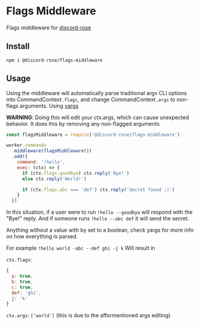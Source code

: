# Flags Middleware

Flags middleware for [discord-rose](https://npmjs.com/package/discord-rose)

## Install

`npm i @discord-rose/flags-middleware`

## Usage

Using the middleware will automatically parse traditional argv CLI options into CommandContext`.flags`, and change CommandContext`.args` to non-flags arguments. Using [yargs](https://npmjs.com/yargs)

**WARNING**: Doing this will edit your ctx.args, which can cause unexpected behavior. It does this by removing any non-flagged arguments

```js
const flagsMiddleware = require('@discord-rose/flags-middleware')

worker.commands
  .middleware(flagsMiddleware())
  .add({
    command: '!hello',
    exec: (ctx) => {
      if (ctx.flags.goodbye) ctx.reply('Bye!')
      else ctx.reply('World!')

      if (ctx.flags.abc === 'def') ctx.reply('Secret found ;)')
    }
  })
```

In this situation, if a user were to run `!hello --goodbye` will respond with the "Bye!" reply.
And if someone runs `!hello --abc def` it will send the secret.

Anything without a value with by set to a boolean, check yargs for more info on how everything is parsed.

For example
`!hello world -abc --def ghi -j k`
Will result in

`ctx.flags`: 
```js
{
  a: true,
  b: true,
  c: true,
  def: 'ghi',
  j: 'k'
}
```
`ctx.args`: `['world']` (this is due to the afformentioned args editing)